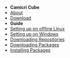 - **Camicri Cube**
 - [About](README.md)
 - [Download](download.md)
- **Guide**
 - [Setting up on offline Linux](setup-linux.md)
 - [Setting up on Windows](setup-windows.md)
 - [Downloading Repositories](download-repository.md)
 - [Downloading Packages](download-package.md)
 - [Installing Packages](install-package.md)